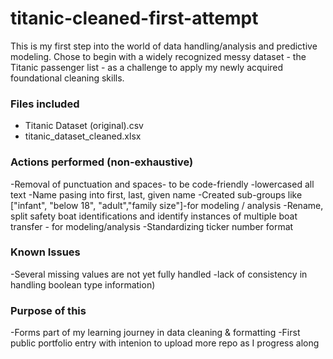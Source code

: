 # titanic-cleaned-first-attempt

This is my first step into the world of data handling/analysis and predictive modeling. Chose to begin with a widely recognized messy dataset - the Titanic  passenger list - as a challenge to apply my newly acquired foundational cleaning skills.

### Files included
- Titanic Dataset (original).csv
- titanic_dataset_cleaned.xlsx

### Actions performed (non-exhaustive)
-Removal of punctuation and spaces- to be code-friendly
-lowercased all text
-Name pasing into first, last, given name
-Created sub-groups like ["infant", "below 18", "adult","family size"]-for modeling / analysis
-Rename, split safety boat identifications and identify instances of multiple boat transfer - for modeling/analysis
-Standardizing ticker number format

### Known Issues
-Several missing values are not yet fully handled
-lack of consistency in handling boolean type information)

### Purpose of this
-Forms part of my learning journey in data cleaning & formatting
-First public portfolio entry with intenion to upload more repo as I progress along
